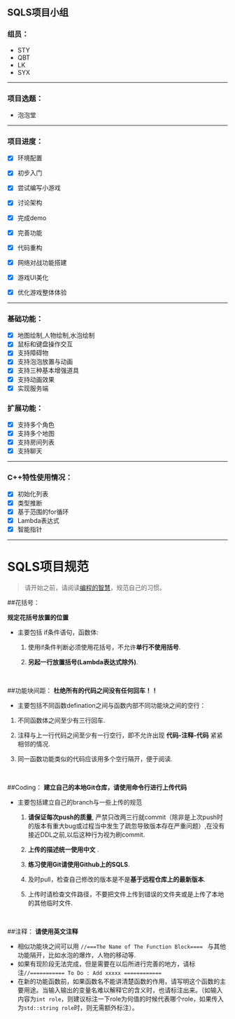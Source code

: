 ## SQLS项目小组

### 组员：

- STY
- QBT
- LK
- SYX

-----------

### 项目选题：

- 泡泡堂

---

### 项目进度：

- [x] 环境配置
- [x] 初步入门
- [x] 尝试编写小游戏
- [x] 讨论架构
- [x] 完成demo
- [x] 完善功能
- [x] 代码重构
- [x] 网络对战功能搭建
- [x] 游戏UI美化
- [x] 优化游戏整体体验


---
### 基础功能：
- [x] 地图绘制,人物绘制,水泡绘制
- [x] 鼠标和键盘操作交互
- [x] 支持障碍物
- [x] 支持泡泡放置与动画
- [x] 支持三种基本增强道具
- [x] 支持动画效果
- [x] 实现服务端

### 扩展功能：
- [x] 支持多个角色
- [x] 支持多个地图
- [x] 支持房间列表
- [x] 支持聊天

---
### C++特性使用情况：
- [x] 初始化列表
- [x] 类型推断
- [x] 基于范围的for循环
- [x] Lambda表达式
- [x] 智能指针

---
# SQLS项目规范
>  请开始之前，请阅读[编程的智慧](http://www.yinwang.org/blog-cn/2015/11/21/programming-philosophy)，规范自己的习惯。

##花括号：

**规定花括号放置的位置**

- 主要包括 if条件语句，函数体:  
  1. 使用if条件判断必须使用花括号，不允许**单行不使用括号**.

  2. **另起一行放置括号(Lambda表达式除外)**.

     ​

##功能块间距：
**杜绝所有的代码之间没有任何回车！！** 
​     
-  主要包括不同函数defination之间与函数内部不同功能块之间的空行： 

  1. 不同函数体之间至少有三行回车.

  2. 注释与上一行代码之间至少有一行空行，即不允许出现 **代码-注释-代码** 紧紧相邻的情况.

  3. 同一函数功能类似的代码应该用多个空行隔开，便于阅读.

     ​

##Coding：
**建立自己的本地Git仓库，请使用命令行进行上传代码**  

- 主要包括建立自己的branch与一些上传的规范

  1.  **请保证每次push的质量**, 严禁只改两三行就commit（除非是上次push时的版本有重大bug或过程当中发生了疏忽导致版本存在严重问题）,在没有接近DDL之前,以后这种行为视为刷commit.

  2. **上传的描述统一使用中文** .

  3. **练习使用Git请使用Github上的SQLS**.

  4. 及时pull，检查自己修改的版本是不是**基于远程仓库上的最新版本**.

  5. 上传时请检查文件路径，不要把文件上传到错误的文件夹或是上传了本地的其他临时文件.

    ​

##注释：
**请使用英文注释**  

- 相似功能块之间可以用 `//===The Name of The Function Block==== ` 与其他功能隔开，比如水泡的爆炸，人物的移动等.
- 如果有现阶段无法完成，但是需要在以后所进行完善的地方，请标注`//=========== To Do : Add xxxxx ============`
- 在新的功能函数前，如果函数名不能讲清楚函数的作用，请写明这个函数的主要用途。当输入输出的变量名难以解释它的含义时，也请标注出来。（如输入内容为`int role`，则建议标注一下role为何值的时候代表哪个role，如果传入为`std::string role`时，则无需额外标注）。

